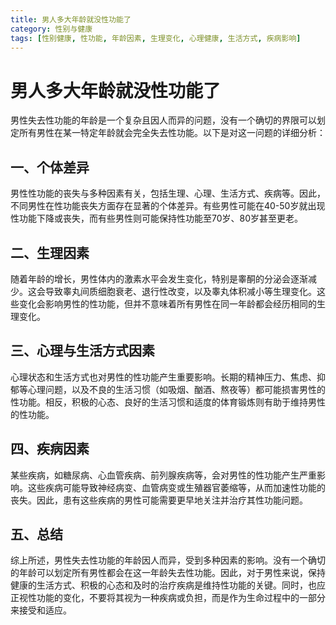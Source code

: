 ```yaml
---
title: 男人多大年龄就没性功能了
category: 性别与健康
tags: [性别健康, 性功能, 年龄因素, 生理变化, 心理健康, 生活方式, 疾病影响]
---
```

# 男人多大年龄就没性功能了

男性失去性功能的年龄是一个复杂且因人而异的问题，没有一个确切的界限可以划定所有男性在某一特定年龄就会完全失去性功能。以下是对这一问题的详细分析：

## 一、个体差异

男性性功能的丧失与多种因素有关，包括生理、心理、生活方式、疾病等。因此，不同男性在性功能丧失方面存在显著的个体差异。有些男性可能在40-50岁就出现性功能下降或丧失，而有些男性则可能保持性功能至70岁、80岁甚至更老。

## 二、生理因素

随着年龄的增长，男性体内的激素水平会发生变化，特别是睾酮的分泌会逐渐减少。这会导致睾丸间质细胞衰老、退行性改变，以及睾丸体积减小等生理变化。这些变化会影响男性的性功能，但并不意味着所有男性在同一年龄都会经历相同的生理变化。

## 三、心理与生活方式因素

心理状态和生活方式也对男性的性功能产生重要影响。长期的精神压力、焦虑、抑郁等心理问题，以及不良的生活习惯（如吸烟、酗酒、熬夜等）都可能损害男性的性功能。相反，积极的心态、良好的生活习惯和适度的体育锻炼则有助于维持男性的性功能。

## 四、疾病因素

某些疾病，如糖尿病、心血管疾病、前列腺疾病等，会对男性的性功能产生严重影响。这些疾病可能导致神经病变、血管病变或生殖器官萎缩等，从而加速性功能的丧失。因此，患有这些疾病的男性可能需要更早地关注并治疗其性功能问题。

## 五、总结

综上所述，男性失去性功能的年龄因人而异，受到多种因素的影响。没有一个确切的年龄可以划定所有男性都会在这一年龄失去性功能。因此，对于男性来说，保持健康的生活方式、积极的心态和及时的治疗疾病是维持性功能的关键。同时，也应正视性功能的变化，不要将其视为一种疾病或负担，而是作为生命过程中的一部分来接受和适应。
